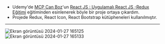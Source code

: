 - Udemy'de [MCP Can Boz](https://www.canboz.com/)'un [React JS : Uygulamalı React JS -Redux Eğitimi](https://www.udemy.com/course/react-egitimi/) eğitiminden esinlenerek böyle bir proje ortaya çıkardım.
- Projede Redux, React Icon, React Bootstrap kütüpheneleri kullanılmıştır.
***

![Ekran görüntüsü 2024-01-27 165125](https://github.com/zehraseren/courseapp/assets/94180168/55fbb4aa-c6fb-4bd9-bbc0-333b68e8e1a3)
![Ekran görüntüsü 2024-01-27 165133](https://github.com/zehraseren/courseapp/assets/94180168/e9b3b62c-d6e6-45bf-a9a3-29af9a676f0e)
